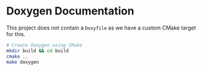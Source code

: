 # Doxygen Documentation

This project does not contain a `Doxyfile` as we have a custom CMake
target for this.

```sh
# Create Doxygen using CMake
mkdir build && cd build
cmake ..
make doxygen
```
